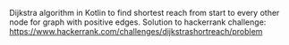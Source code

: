 Dijkstra algorithm in Kotlin to find shortest reach from start to every other node for graph with positive edges. 
Solution to hackerrank challenge: https://www.hackerrank.com/challenges/dijkstrashortreach/problem